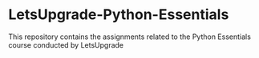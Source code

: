 # LetsUpgrade-Python-Essentials
This repository contains the assignments related to the Python Essentials course conducted by LetsUpgrade
